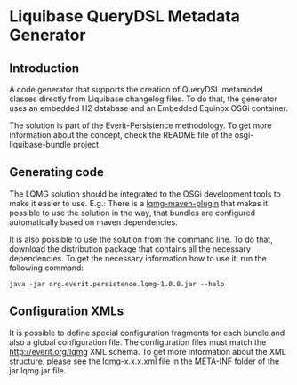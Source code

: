 Liquibase QueryDSL Metadata Generator
=====================================

## Introduction

A code generator that supports the creation of QueryDSL metamodel classes
directly from Liquibase changelog files. To do that, the generator uses
an embedded H2 database and an Embedded Equinox OSGi container.

The solution is part of the Everit-Persistence methodology. To get more
information about the concept, check the README file of the
osgi-liquibase-bundle project.

## Generating code

The LQMG solution should be integrated to the OSGi development tools to
make it easier to use. E.g.: There is a [lqmg-maven-plugin][1] that makes it
possible to use the solution in the way, that bundles are configured
automatically based on maven dependencies.

It is also possible to use the solution from the command line. To do that,
download the distribution package that contains all the necessary
dependencies. To get the necessary information how to use it, run the
following command:

<pre><code>java -jar org.everit.persistence.lqmg-1.0.0.jar --help</code></pre>

## Configuration XMLs

It is possible to define special configuration fragments for each bundle
and also a global configuration file. The configuration files must match
the http://everit.org/lqmg XML schema. To get more information about the
XML structure, please see the lqmg-x.x.x.xml file in the META-INF folder
of the jar lqmg jar file.

[1]: https://github.com/everit-org/lqmg-maven-plugin
